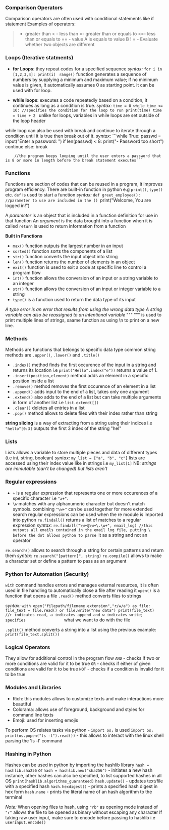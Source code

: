 ### Comparison Operators

Comparison operators are often used with conditional statements like if statement
Examples of operators:
 > - greater than
 < - less than
 >=- greater than or equals to
 <=- less than or equals to
 == - value A is equals to value B
 ! = - Evaluate whether two objects are different
 
### Loops (Iterative statments)

- **for Loops**: they repeat codes for a specified sequence
  _syntax:_ 
  		```for i in [1,2,3,4]:
				print(i)
		```
`range()` function generates a sequence of numbers by supplying a minimum and maximum value; if no minimum value is given, it automatically assumes 0 as starting point. it can be used with for loop.

- **while loops**: executes a code repeatedly based on a condition, it continues as long as a condition is true.
  _syntax:_
		```time = 0
			while time <= 10: //specifies the condition for the loop to run
				print(time)
				time = time + 2
				```
unlike for loops, variables in while loops are set outside of the loop header

while loop can also be used with break and continue to iterate through a condition until it is true then break out of it.
_syntax:_ 
		```while True:
				passwd = input("Enter a password: ")
				if len(passwd) < 8:
					print("- Password too short")
					continue
				else:
					break

		//the program keeps looping until the user enters a password that is 8 or more in length before the break statement executes```
					
### Functions

Functions are section of codes that can be reused in a program, it improves program efficiency. There are built-in function in python e.g `print()`, `type()` etc.
`def` is used to start a function
_syntax:_ 
		```def greet_employee(): //parameter to use are included in the ()
			```print("Welcome, You are logged in!")

A _parameter_ is an object that is included in a function definition for use in that function
An _argument_ is the data brought into a function when it is called
`return` is used to return information from a function

**Built in Functions**
- `max()` function outputs the largest number in an input
- `sorted()` function sorts the components of a list
- `str()` function converts the input object into string
- `len()` function returns the number of elements in an object
- `exit()` function is used to exit a code at specific line to control a program flow
- `int()` function allows the conversion of an input or a string variable to an integer
- `str()` function allows the conversion of an input or integer variable to a string
- `type()` is a function used to return the data type of its input

_A type error is an error that results from using the wrong data type_
_A string variable can also be reassigned to an intentional variable_
""" """ is used to print multiple lines of strings, saame function as using \n to print on a new line.

### Methods

Methods are functions that belongs to specific data type
common string methods are `.upper()`, `.lower()` and `.title()`
- `.index()` method finds the first occurence of the input in a string and returns its location i.e `print("Hello".index("e"))` returns a value of 1.
- `.insert(position,element)` method adds an element in a specific position inside a list
- `.remove()` method removes the first occurence of an element in a list
- `.append()` adds input to the end of a list, takes only one argument
- `.extend()` also adds to the end of a list but can take multiple arguments in form of another list i.e `list.extend([])`
- `.clear()` deletes all entries in a list
- `.pop()` method allows to delete files with their index rather than string

**string slicing** is a way of extracting from a string using their indices i.e `"hello"[0:3]` outputs the first 3 index of the string "hel"

### Lists

Lists allows a variable to store multiple pieces and data of different types (i.e int, string, boolean)
  _syntax:_ `my_list = ["a", "b", "c"]`
lists are accessed using their index value like in strings i.e `my_list[1]`
NB: _strings are immutable (can't be changed) but lists aren't_

### Regular expressions
- `+` is a regular expression that represents one or more occurences of a specific character i.e `"a+"`.
- `\w` matches with any alphanumeric character but doesn't match symbols.
combining `"\w+"` can be used together for more extended search
regular expressions can be used when the re module is imported into python
`re.findall()` returns a list of matches to a regular expression
 _syntax:_ 
		```re.findall("\w+@\w+\.\w+", email_log) //this outputs all emails contained in the email log file, putting \ before the dot allows python to parse ```it as a string and not an operator

`re.search()` allows to search through a string for certain patterns and return them
 _syntax:_ `re.search("[pattern]", string)`
`re.compile()` allows to make a character set or define a pattern to pass as an argument

### Python for Automation (Security)

`with` command handles errors and manages external resources, it is often used in file handling to automatically close a file after reading it
`open()` is a function that opens a file
`.read()` method converts files to strings

_syntax:_ 
		```with open("filepath/filename.extension","r/w/a") as file:
				file_text = file.read() or file.write("new data")
			print(file_text) 
		//r indicates read, a indicates append and w indicates write; specifies 				```what we want to do with the file

`.split()` method converts a string into a list
using the previous example: `print(file_text.split())`

### Logical Operators

They allow for additional control in the program flow
`AND` - checks if two or more conditions are valid for it to be true
`OR` - checks if either of given conditions are valid for it to be true
`NOT` - checks if a condition is invalid for it to be true


### Modules and Libraries

- Rich: this modules allows to customize texts and make interactions more beautiful
- Colorama: allows use of foreground, background and styles for command line texts
- Emoji: used for inserting emojis

To perform OS relates tasks via python - `import os;` is used
`import os; print(os.popen("ls -l").read())` - this allows to interact with the linux shell parsing the 'ls -l' command

### Hashing in Python

Hashes can be used in python by importing the hashlib library
`hash = hashlib.sha256` or `hash = hashlib.new("sha256")` - initiates a new hash instance, other hashes can also be specified, to list supported hashes in all OS `print(hashlib.algorithms_guaranteed)`
`hash.update()` - updates text/file with a specified hash
`hash.hexdigest()` - prints a specified hash digest in hex form
`hash.name` - prints the literal name of an hash algorithm to the terminal

_Note:_ When opening files to hash, using `"rb"` as opening mode instead of `"r"` allows the file to be opened as binary without escaping any character
If taking raw user input, make sure to encode before passing to hashlib i.e `userinput.encode()`
